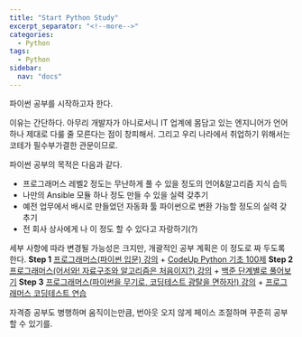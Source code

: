 ```yaml
---
title: "Start Python Study"
excerpt_separator: "<!--more-->"
categories:
  - Python
tags:
  - Python
sidebar:
  nav: "docs"
---
```

파이썬 공부를 시작하고자 한다.

이유는 간단하다. 아무리 개발자가 아니로서니 IT 업계에 몸담고 있는 엔지니어가 언어 하나 제대로 다룰 줄 모른다는 점이 창피해서. 그리고 우리 나라에서 취업하기 위해서는 코테가 필수부가결한 관문이므로.

파이썬 공부의 목적은 다음과 같다.
* 프로그래머스 레벨2 정도는 무난하게 풀 수 있을 정도의 언어&알고리즘 지식 습득
* 나만의 Ansible 모듈 하나 정도 만들 수 있을 실력 갖추기
* 예전 업무에서 배시로 만들었던 자동화 툴 파이썬으로 변환 가능할 정도의 실력 갖추기
* 전 회사 상사에게 나 이 정도 할 수 있다고 자랑하기(?)

세부 사항에 따라 변경될 가능성은 크지만, 개괄적인 공부 계획은 이 정도로 짜 두도록 한다.
**Step 1** [프로그래머스(파이썬 입문) 강의](https://programmers.co.kr/learn/courses/2)
   \+ [CodeUp Python 기초 100제](https://codeup.kr/problemsetsol.php?psid=33)
**Step 2** [프로그래머스(어서와! 자료구조와 알고리즘은 처음이지?) 강의](https://programmers.co.kr/learn/courses/57)
   \+ [백준 단계별로 풀어보기](https://www.acmicpc.net/step)
**Step 3** [프로그래머스(파이썬을 무기로, 코딩테스트 광탈을 면하자!) 강의](https://programmers.co.kr/learn/courses/9877)
   \+ [프로그래머스 코딩테스트 연습](https://programmers.co.kr/learn/challenges)

자격증 공부도 병행하며 움직이는만큼, 번아웃 오지 않게 페이스 조절하며 꾸준히 공부할 수 있기를.
